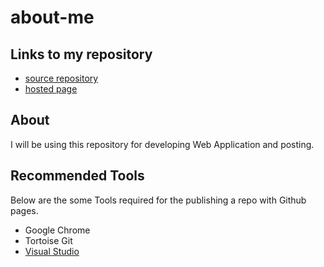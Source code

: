 # about-me

## Links to my repository
- [source repository](https://github.com/Teju2404/about-me)
- [hosted page]()

## About

I will be using this repository for developing Web Application and posting.

## Recommended Tools

Below are the some Tools required for the publishing a repo with Github pages.

- Google Chrome
- Tortoise Git
- [Visual Studio](https://code.visualstudio.com/docs)

